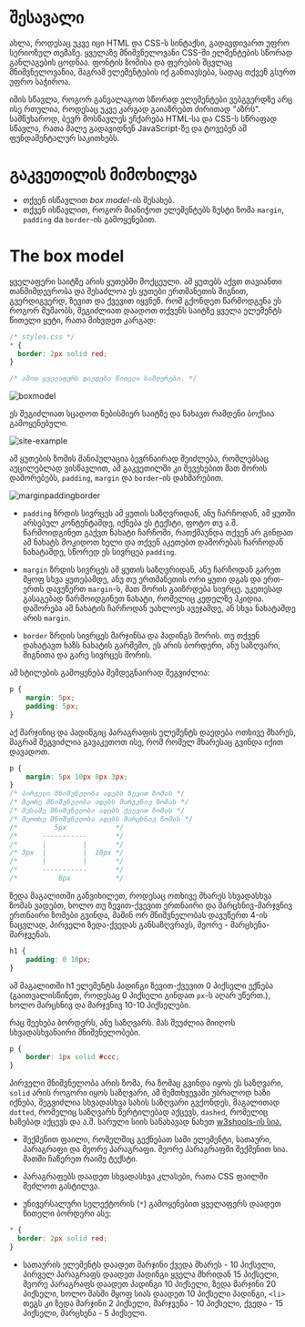 # შესავალი

ახლა, როდესაც უკვე იცი  HTML და CSS-ს სინტაქსი, გადავდივართ უფრო სერიოზულ თემაზე. ყველაზე მნიშვნელოვანი CSS-ში ელმენტების სწორად განლაგების ცოდნაა. ფონტის ზომისა და ფერების შცვლაც მნიშვნელოვანია, მაგრამ ელემენტების იქ განთავსება, სადაც თქვენ გსურთ უფრო საჭიროა.

იმის სწავლა, როგორ განვალაგოთ სწორად ელემენტები ვებგვერდზე არც ისე რთულია, როდესაც უკვე კარგად გაიაზრებთ ძირითად "აზრს". სამწუხაროდ, ბევრ მოსწავლეს ეჩქარება HTML-სა და CSS-ს სწრაფად სწავლა, რათა მალე გადავიდნენ JavaScript-ზე და ტოვებენ ამ ფუნდამენტალურ საკითხებს. 

# გაკვეთილის მიმოხილვა

- თქვენ ისწავლით *box model*-ის შესახებ.
- თქვენ ისწავლით, როგორ მიანიჭოთ ელემენტებს ზუსტი ზომა `margin`, `padding` da `border`-ის გამოყენებით.


# The box model

ყველაფერი საიტზე არის ყუთებში მოქცეული. ამ ყუთებს აქვთ თავიანთი თანმიმდევრობა და შესაძლოა ეს ყუთები ერთმანეთის შიგნით, გვერდიგვერდ, ზევით და ქვევით იყვნენ. რომ გქონდეთ წარმოდგენა ეს როგორ მუშაობს, შეგიძლიათ დაადოთ თქვენს საიტზე ყველა ელემენტს წითელი ყუტი, რათა მიხვდეთ კარგად:

```css
/* styles.css */
* {
  border: 2px solid red;
}

/* ამით ყველაფერს დაედება წითელი საზღვრები. */
```

![boxmodel](xazy.ge)

ეს შეგიძლიათ სცადოთ ნებისმიერ საიტზე და ნახავთ რამდენი ბოქსია გამოყენებული.

![site-example](xazy.ge)

ამ ყუთების ზომის მანიპულაცია ბევრნაირად შეიძლება, რომლებსაც აუცილებლად ვისწავლით, ამ გაკვეთილში კი შევეხებით მათ შორის დაშორებებს, `padding`, `margin` და `border`-ის დახმარებით.

![marginpaddingborder](xazy.ge)

- `padding` ზრდის სივრცეს ამ ყუთის საზღვრიდან, ანუ ჩარჩოდან, ამ ყუთში არსებულ კონტენტამდე, იქნება ეს ტექსტი, ფოტო თუ ა.შ. წარმოიდგინეთ გაქვთ ნახატი ჩარჩოში, რათქმაუნდა თქვენ არ გინდათ ამ ნახატს მოკიდოთ ხელი და თქვენ აკეთებთ დაშორებას ჩარჩოდან ნახატამდე, სწორედ ეს სივრცეა `padding`.

- `margin` ზრდის სივრცეს ამ ყუთის საზღვრიდან, ანუ ჩარჩოდან გარეთ მყოფ სხვა ყუთებამდე, ანუ თუ ერთმანეთის ორი ყუთი დგას და ერთ-ერთს დავუწერთ `margin`-ს, მათ შორის გაიზრდება სივრცე. უკეთესად გასაგებად წარმოიდგინეთ ნახატი, რომელიც კედელზე ჰკიდია. დაშორება ამ ნახატის ჩარჩოდან უახლოეს ავეჯამდე, ან სხვა ნახატამდე არის `margin`.

- `border` ზრდის სივრცეს მარჯინსა და პადინგს შორის. თუ თქვენ დახატავთ ხაზს ნახატის გარშემო, ეს არის ბორდერი, ანუ საზღვარი, შიგნითა და გარე სივრცეს შორის.


ამ სტილების გამოყენება შემდეგნაირად შეგვიძლია:

```css
p {
    margin: 5px;
    padding: 5px;
}
```

აქ მარჯინიც და პადინგიც პარაგრაფის ელემენტს დაედება ოთხივე მხარეს, მაგრამ შეგვიძლია გავაკეთოთ ისე, რომ რომელ მხარესაც გვინდა იქით დავადოთ.


```css
p {
    margin: 5px 10px 8px 3px;
}
/* პირველი მნიშვნელობა ადებს ზევით ზომას */
/* მეორე მნიშვნელობა ადებს მარჯვნივ ზომას */
/* მესამე მნიშვნელობა ადებს ქვევით ზომას */
/* მეოთხე მნიშვნელობა ადებს მარცხნივ ზომას */
/*         5px            */
/*      -----------       */
/*      |         |       */
/* 3px  |         |  10px */
/*      |         |       */
/*      -----------       */
/*          8px           */
```

ზედა მაგალითში განვიხილეთ, როდესაც ოთხივე მხარეს სხვადასხვა ზომას ვადებთ, ხოლო თუ ზევით-ქვევით ერთნაირი და მარცხნივ-მარჯვნივ ერთნაირი ზომები გვინდა, მაშინ ორ მნიშვნელობას დავუწერთ 4-ის ნაცვლად, პირველი ზედა-ქვედას განსაზღვრავს, მეორე - მარცხენა-მარჯვენას.

```css
h1 {
    padding: 0 10px;
}
```

ამ მაგალითში h1 ელემენტს პადინგი ზევით-ქვევით 0 პიქსელი ექნება (გაითვალისწინეთ, როდესაც 0 პიქსელი გინდათ `px`-ს აღარ უწერთ.), ხოლო მარცხნივ და მარჯვნივ 10-10 პიქსელები.

რაც შეეხება ბორდერს, ანუ საზღვარს. მას შეუძლია მიიღოს სხვადასხვანაირი მნიშვნელობები.

```css
p {
    border: 1px solid #ccc;
}
```

პირველი მნიშვნელობა არის ზომა, რა ზომაც გვინდა იყოს ეს საზღვარი, `solid` არის როგორი იყოს საზღვარი, ამ შემთხვევაში უბრალოდ ხაზი იქნება, შეგვიძლია სხვადასხვა სახის საზღვარი გვქონდეს, მაგალითად `dotted`, რომელიც საზღვარს წერტილებად აქცევს, `dashed`, რომელიც ხაზებად აქცევს და ა.შ. სარული სიის სანახავად ნახეთ [w3shools-ის სია.](https://www.w3schools.com/css/css_border.asp)

<div className='homework'>

- შექმენით ფაილი, რომელშიც გექნებათ სამი ელემენტი, სათაური, პარაგრაფი და მეორე პარაგრაფი. მეორე პარაგრაფში შექმენით სია. მათში ჩაწერეთ რაიმე ტექსტი.

- პარაგრაფებს დაადეთ სხვადასხვა კლასები, რათა CSS ფაილში შეძლოთ გასტილვა.

- უნივერსალური სელექტორის (`*`) გამოყენებით ყველაფერს დაადეთ წითელი ბორდერი ასე:
```css
* {
  border: 2px solid red;
}
```
- სათაურის ელემენტს დაადეთ მარჯინი ქვედა მხარეს - 10 პიქსელი, პირველ პარაგრაფს დაადეთ პადინგი ყველა მხრიდან 15 პიქსელი, მეორე პარაგრაფს დაადეთ პადინგი 10 პიქსელი, ზედა მარჯინი 20 პიქსელი, ხოლო მასში მყოფ სიას დაადეთ 10 პიქსელი პადინგი, `<li>` თეგს კი ზედა მარჯინი 2 პიქსელი, მარჯვენა - 10 პიქსელი, ქვედა - 15 პიქსელი, მარცხენა - 5 პიქსელი. 


</div>